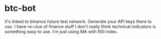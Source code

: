 # btc-bot

it's linked to binance future test network. Generate your API keys there to use. 
I have no clue of finance stuff I don't really think technical indicators is something easy to use. I'm just using MA with RSI index. 
